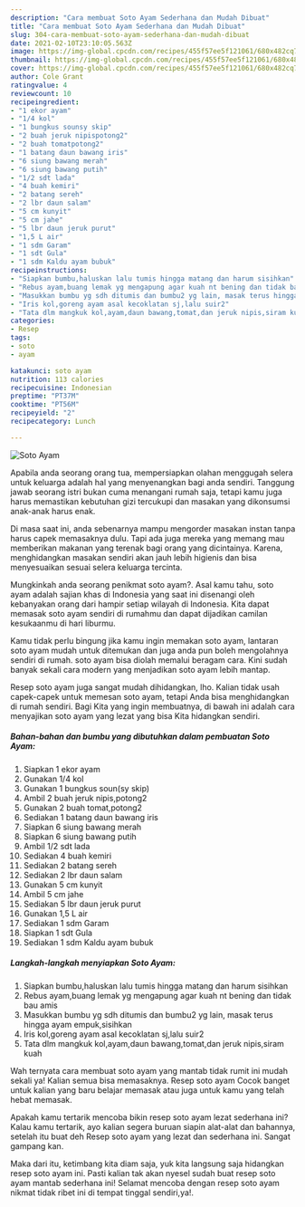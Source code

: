 ```yaml
---
description: "Cara membuat Soto Ayam Sederhana dan Mudah Dibuat"
title: "Cara membuat Soto Ayam Sederhana dan Mudah Dibuat"
slug: 304-cara-membuat-soto-ayam-sederhana-dan-mudah-dibuat
date: 2021-02-10T23:10:05.563Z
image: https://img-global.cpcdn.com/recipes/455f57ee5f121061/680x482cq70/soto-ayam-foto-resep-utama.jpg
thumbnail: https://img-global.cpcdn.com/recipes/455f57ee5f121061/680x482cq70/soto-ayam-foto-resep-utama.jpg
cover: https://img-global.cpcdn.com/recipes/455f57ee5f121061/680x482cq70/soto-ayam-foto-resep-utama.jpg
author: Cole Grant
ratingvalue: 4
reviewcount: 10
recipeingredient:
- "1 ekor ayam"
- "1/4 kol"
- "1 bungkus sounsy skip"
- "2 buah jeruk nipispotong2"
- "2 buah tomatpotong2"
- "1 batang daun bawang iris"
- "6 siung bawang merah"
- "6 siung bawang putih"
- "1/2 sdt lada"
- "4 buah kemiri"
- "2 batang sereh"
- "2 lbr daun salam"
- "5 cm kunyit"
- "5 cm jahe"
- "5 lbr daun jeruk purut"
- "1,5 L air"
- "1 sdm Garam"
- "1 sdt Gula"
- "1 sdm Kaldu ayam bubuk"
recipeinstructions:
- "Siapkan bumbu,haluskan lalu tumis hingga matang dan harum sisihkan"
- "Rebus ayam,buang lemak yg mengapung agar kuah nt bening dan tidak bau amis"
- "Masukkan bumbu yg sdh ditumis dan bumbu2 yg lain, masak terus hingga ayam empuk,sisihkan"
- "Iris kol,goreng ayam asal kecoklatan sj,lalu suir2"
- "Tata dlm mangkuk kol,ayam,daun bawang,tomat,dan jeruk nipis,siram kuah"
categories:
- Resep
tags:
- soto
- ayam

katakunci: soto ayam 
nutrition: 113 calories
recipecuisine: Indonesian
preptime: "PT37M"
cooktime: "PT56M"
recipeyield: "2"
recipecategory: Lunch

---
```



![Soto Ayam](https://img-global.cpcdn.com/recipes/455f57ee5f121061/680x482cq70/soto-ayam-foto-resep-utama.jpg)

Apabila anda seorang orang tua, mempersiapkan olahan menggugah selera untuk keluarga adalah hal yang menyenangkan bagi anda sendiri. Tanggung jawab seorang istri bukan cuma menangani rumah saja, tetapi kamu juga harus memastikan kebutuhan gizi tercukupi dan masakan yang dikonsumsi anak-anak harus enak.

Di masa  saat ini, anda sebenarnya mampu mengorder masakan instan tanpa harus capek memasaknya dulu. Tapi ada juga mereka yang memang mau memberikan makanan yang terenak bagi orang yang dicintainya. Karena, menghidangkan masakan sendiri akan jauh lebih higienis dan bisa menyesuaikan sesuai selera keluarga tercinta. 



Mungkinkah anda seorang penikmat soto ayam?. Asal kamu tahu, soto ayam adalah sajian khas di Indonesia yang saat ini disenangi oleh kebanyakan orang dari hampir setiap wilayah di Indonesia. Kita dapat memasak soto ayam sendiri di rumahmu dan dapat dijadikan camilan kesukaanmu di hari liburmu.

Kamu tidak perlu bingung jika kamu ingin memakan soto ayam, lantaran soto ayam mudah untuk ditemukan dan juga anda pun boleh mengolahnya sendiri di rumah. soto ayam bisa diolah memalui beragam cara. Kini sudah banyak sekali cara modern yang menjadikan soto ayam lebih mantap.

Resep soto ayam juga sangat mudah dihidangkan, lho. Kalian tidak usah capek-capek untuk memesan soto ayam, tetapi Anda bisa menghidangkan di rumah sendiri. Bagi Kita yang ingin membuatnya, di bawah ini adalah cara menyajikan soto ayam yang lezat yang bisa Kita hidangkan sendiri.

<!--inarticleads1-->

##### Bahan-bahan dan bumbu yang dibutuhkan dalam pembuatan Soto Ayam:

1. Siapkan 1 ekor ayam
1. Gunakan 1/4 kol
1. Gunakan 1 bungkus soun(sy skip)
1. Ambil 2 buah jeruk nipis,potong2
1. Gunakan 2 buah tomat,potong2
1. Sediakan 1 batang daun bawang iris
1. Siapkan 6 siung bawang merah
1. Siapkan 6 siung bawang putih
1. Ambil 1/2 sdt lada
1. Sediakan 4 buah kemiri
1. Sediakan 2 batang sereh
1. Sediakan 2 lbr daun salam
1. Gunakan 5 cm kunyit
1. Ambil 5 cm jahe
1. Sediakan 5 lbr daun jeruk purut
1. Gunakan 1,5 L air
1. Sediakan 1 sdm Garam
1. Siapkan 1 sdt Gula
1. Sediakan 1 sdm Kaldu ayam bubuk




<!--inarticleads2-->

##### Langkah-langkah menyiapkan Soto Ayam:

1. Siapkan bumbu,haluskan lalu tumis hingga matang dan harum sisihkan
1. Rebus ayam,buang lemak yg mengapung agar kuah nt bening dan tidak bau amis
1. Masukkan bumbu yg sdh ditumis dan bumbu2 yg lain, masak terus hingga ayam empuk,sisihkan
1. Iris kol,goreng ayam asal kecoklatan sj,lalu suir2
1. Tata dlm mangkuk kol,ayam,daun bawang,tomat,dan jeruk nipis,siram kuah




Wah ternyata cara membuat soto ayam yang mantab tidak rumit ini mudah sekali ya! Kalian semua bisa memasaknya. Resep soto ayam Cocok banget untuk kalian yang baru belajar memasak atau juga untuk kamu yang telah hebat memasak.

Apakah kamu tertarik mencoba bikin resep soto ayam lezat sederhana ini? Kalau kamu tertarik, ayo kalian segera buruan siapin alat-alat dan bahannya, setelah itu buat deh Resep soto ayam yang lezat dan sederhana ini. Sangat gampang kan. 

Maka dari itu, ketimbang kita diam saja, yuk kita langsung saja hidangkan resep soto ayam ini. Pasti kalian tak akan nyesel sudah buat resep soto ayam mantab sederhana ini! Selamat mencoba dengan resep soto ayam nikmat tidak ribet ini di tempat tinggal sendiri,ya!.

